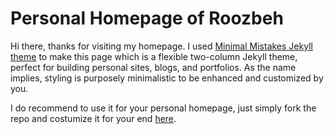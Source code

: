 # Personal Homepage of Roozbeh

Hi there, thanks for visiting my homepage. I used [Minimal Mistakes Jekyll theme](https://mmistakes.github.io/minimal-mistakes/) to make this page which is a flexible two-column Jekyll theme, perfect for building personal sites, blogs, and portfolios. As the name implies, styling is purposely minimalistic to be enhanced and customized by you.

I do recommend to use it for your personal homepage, just simply fork the repo and costumize it for your end [here](https://mmistakes.github.io/minimal-mistakes/docs/quick-start-guide/).
